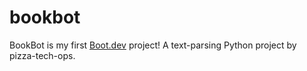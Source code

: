 # bookbot

BookBot is my first [Boot.dev](https://www.boot.dev) project! 
A text-parsing Python project by pizza-tech-ops.
